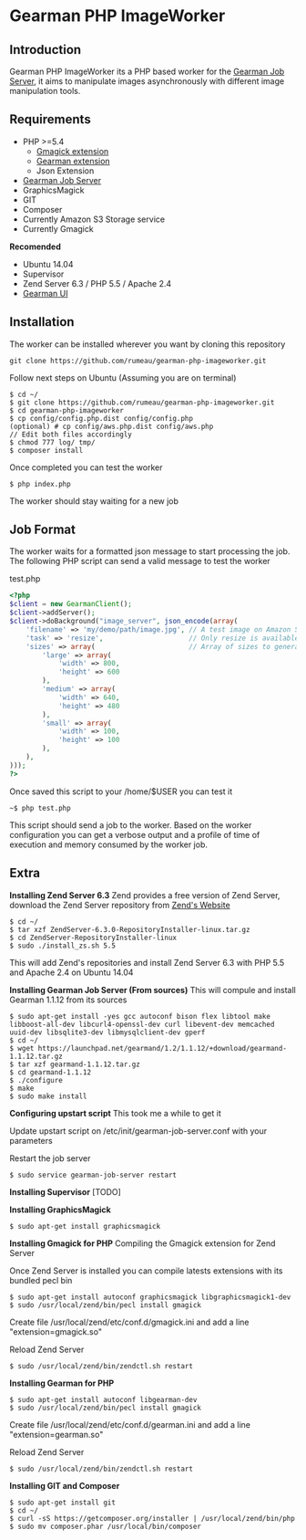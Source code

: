 

Gearman PHP ImageWorker
=======================

Introduction
------------
Gearman PHP ImageWorker its a PHP based worker for the [Gearman Job Server][1], it aims to manipulate images asynchronously with different image manipulation tools.

Requirements
------------

 - PHP >=5.4
     - [Gmagick extension][2]
     - [Gearman extension][3]
     - Json Extension
 - [Gearman Job Server][4]
 - GraphicsMagick
 - GIT
 - Composer
 - Currently Amazon S3 Storage service
 - Currently Gmagick

**Recomended**

 - Ubuntu 14.04
 - Supervisor
 - Zend Server 6.3 / PHP 5.5 / Apache 2.4
 - [Gearman UI][5]

Installation
------------
The worker can be installed wherever you want by cloning this repository

```
git clone https://github.com/rumeau/gearman-php-imageworker.git
```

Follow next steps on Ubuntu (Assuming you are on terminal)

```
$ cd ~/
$ git clone https://github.com/rumeau/gearman-php-imageworker.git
$ cd gearman-php-imageworker
$ cp config/config.php.dist config/config.php
(optional) # cp config/aws.php.dist config/aws.php
// Edit both files accordingly
$ chmod 777 log/ tmp/
$ composer install
```

Once completed you can test the worker

```
$ php index.php
```

The worker should stay waiting for a new job

Job Format
----------
The worker waits for a formatted json message to start processing the job. The following PHP script can send a valid message to test the worker

test.php

```php
<?php
$client = new GearmanClient();
$client->addServer();
$client->doBackground("image_server", json_encode(array(
    'filename' => 'my/demo/path/image.jpg', // A test image on Amazon S3
    'task' => 'resize',                     // Only resize is available currently
    'sizes' => array(                       // Array of sizes to generate
        'large' => array(
            'width' => 800,
            'height' => 600
        ),
        'medium' => array(
            'width' => 640,
            'height' => 480
        ),
        'small' => array(
            'width' => 100,
            'height' => 100
        ),
    ),
)));
?>
```
    
Once saved this script to your /home/$USER you can test it

```
~$ php test.php
```
    
This script should send a job to the worker. Based on the worker configuration you can get a verbose output and a profile of time of execution and memory consumed by the worker job.

Extra
-----

**Installing Zend Server 6.3**
Zend provides a free version of Zend Server, download the Zend Server repository from [Zend's Website][6] 

```
$ cd ~/
$ tar xzf ZendServer-6.3.0-RepositoryInstaller-linux.tar.gz
$ cd ZendServer-RepositoryInstaller-linux
$ sudo ./install_zs.sh 5.5
```

This will add Zend's repositories and install Zend Server 6.3 with PHP 5.5 and Apache 2.4 on Ubuntu 14.04

**Installing Gearman Job Server (From sources)**
This will compule and install Gearman 1.1.12 from its sources

```
$ sudo apt-get install -yes gcc autoconf bison flex libtool make libboost-all-dev libcurl4-openssl-dev curl libevent-dev memcached uuid-dev libsqlite3-dev libmysqlclient-dev gperf
$ cd ~/
$ wget https://launchpad.net/gearmand/1.2/1.1.12/+download/gearmand-1.1.12.tar.gz
$ tar xzf gearmand-1.1.12.tar.gz
$ cd gearmand-1.1.12
$ ./configure
$ make
$ sudo make install
```
    
**Configuring upstart script**
This took me a while to get it

Update upstart script on /etc/init/gearman-job-server.conf with your parameters

Restart the job server

```
$ sudo service gearman-job-server restart
```
    
**Installing Supervisor**
[TODO]

**Installing GraphicsMagick**

```
$ sudo apt-get install graphicsmagick
```
    
**Installing Gmagick for PHP**
Compiling the Gmagick extension for Zend Server

Once Zend Server is installed you can compile latests extensions with its bundled pecl bin

```
$ sudo apt-get install autoconf graphicsmagick libgraphicsmagick1-dev
$ sudo /usr/local/zend/bin/pecl install gmagick
```
    
Create file /usr/local/zend/etc/conf.d/gmagick.ini and add a line "extension=gmagick.so"

Reload Zend Server

```   
$ sudo /usr/local/zend/bin/zendctl.sh restart
```
    
**Installing Gearman for PHP**

```
$ sudo apt-get install autoconf libgearman-dev
$ sudo /usr/local/zend/bin/pecl install gmagick
```
    
Create file /usr/local/zend/etc/conf.d/gearman.ini and add a line "extension=gearman.so"

Reload Zend Server

```
$ sudo /usr/local/zend/bin/zendctl.sh restart
```

**Installing GIT and Composer**

```
$ sudo apt-get install git
$ cd ~/
$ curl -sS https://getcomposer.org/installer | /usr/local/zend/bin/php
$ sudo mv composer.phar /usr/local/bin/composer
```


  [1]: http://gearman.org/
  [2]: http://pecl.php.net/package/gmagick
  [3]: http://pecl.php.net/package/gearman
  [4]: http://gearman.org/
  [5]: http://gaspaio.github.io/gearmanui/
  [6]: http://www.zend.com/en/products/server/downloads

